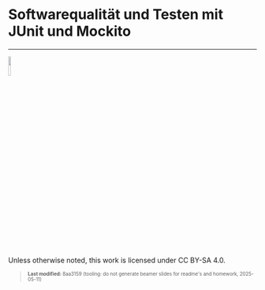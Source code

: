# Softwarequalität und Testen mit JUnit und Mockito

------------------------------------------------------------------------

<img src="https://licensebuttons.net/l/by-sa/4.0/88x31.png" width="10%">

Unless otherwise noted, this work is licensed under CC BY-SA 4.0.

<blockquote><p><sup><sub><strong>Last modified:</strong> 8aa3159 (tooling: do not generate beamer slides for readme's and homework, 2025-05-11)<br></sub></sup></p></blockquote>

